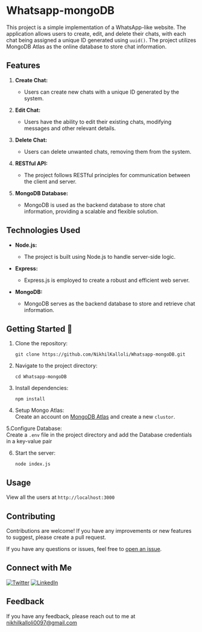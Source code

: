 # Whatsapp-mongoDB

This project is a simple implementation of a WhatsApp-like website. The application allows users to create, edit, and delete their chats, with each chat being assigned a unique ID generated using `uuid()`. The project utilizes  MongoDB Atlas as the online database to store chat information.

## Features

1. **Create Chat:**
   - Users can create new chats with a unique ID generated by the system.

2. **Edit Chat:**
   - Users have the ability to edit their existing chats, modifying messages and other relevant details.

3. **Delete Chat:**
   - Users can delete unwanted chats, removing them from the system.

4. **RESTful API:**
   - The project follows RESTful principles for communication between the client and server.

5. **MongoDB Database:**
   - MongoDB is used as the backend database to store chat information, providing a scalable and flexible solution.

## Technologies Used

- **Node.js:**
  - The project is built using Node.js to handle server-side logic.

- **Express:**
  - Express.js is employed to create a robust and efficient web server.

- **MongoDB:**
  - MongoDB serves as the backend database to store and retrieve chat information.

## Getting Started 🚀


1. Clone the repository:

   ```
   git clone https://github.com/NikhilKalloli/Whatsapp-mongoDB.git
   ```
2. Navigate to the project directory:
    ```
    cd Whatsapp-mongoDB
    ```
3. Install dependencies:
    ```
    npm install
    ```

4.  Setup Mongo Atlas:   
    Create an account on [MongoDB Atlas](https://www.mongodb.com/cloud/atlas/register) and create a new `clustor`.

   
5.Configure Database:   
   Create a ```.env``` file in the project directory and add the Database credentials in a key-value pair

6. Start the server:
    ```
    node index.js
    ```

## Usage
View all the users at ```http://localhost:3000```

## Contributing

Contributions are welcome! If you have any improvements or new features to suggest, please create a pull request.

If you have any questions or issues, feel free to [open an issue](https://github.com/NikhilKalloli/Whatsapp-mongoDB/issues).

## Connect with Me

[![Twitter](https://img.shields.io/badge/Twitter-1DA1F2?style=for-the-badge&logo=twitter&logoColor=white)](https://twitter.com/NikhilKalloli)
[![LinkedIn](https://img.shields.io/badge/LinkedIn-0A66C2?style=for-the-badge&logo=linkedin&logoColor=white)](https://www.linkedin.com/in/nikhil-kalloli-a6ab2a25b/)

## Feedback

If you have any feedback, please reach out to me at nikhilkalloli0097@gmail.com

